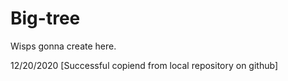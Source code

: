 # Big-tree
Wisps gonna create here.

12/20/2020
[Successful copiend from local repository on github] 
